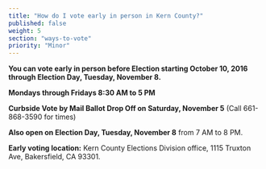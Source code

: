 ```yaml
---
title: "How do I vote early in person in Kern County?"
published: false
weight: 5
section: "ways-to-vote"
priority: "Minor"
---
```


**You can vote early in person before Election starting October 10, 2016 through Election Day, Tuesday, November 8.**  

**Mondays through Fridays 8:30 AM to 5 PM**  

**Curbside Vote by Mail Ballot Drop Off on Saturday, November 5** (Call 661-868-3590 for times)  

**Also open on Election Day, Tuesday, November 8** from 7 AM to 8 PM.  

**Early voting location:** Kern County Elections Division office, 1115 Truxton Ave, Bakersfield, CA 93301.  
